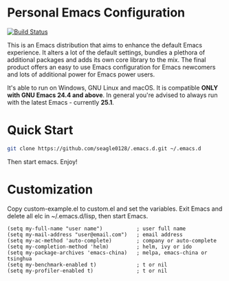 Personal Emacs Configuration
============================

[![Build Status](https://travis-ci.org/seagle0128/.emacs.d.svg?branch=master)](https://travis-ci.org/seagle0128/.emacs.d)

This is an Emacs distribution that aims to enhance the default
Emacs experience. It alters a lot of the default settings,
bundles a plethora of additional packages and adds its own core
library to the mix. The final product offers an easy to use Emacs
configuration for Emacs newcomers and lots of additional power for
Emacs power users.

It's able to run on Windows, GNU Linux and macOS. It is compatible **ONLY with
GNU Emacs 24.4 and above**. In general you're advised to always run with the
latest Emacs - currently **25.1**.

# Quick Start

```sh
git clone https://github.com/seagle0128/.emacs.d.git ~/.emacs.d
```
Then start emacs. Enjoy!

# Customization
Copy custom-example.el to custom.el and set the variables. Exit Emacs and delete
all elc in ~/.emacs.d/lisp, then start Emacs.

```elisp
(setq my-full-name "user name")           ; user full name
(setq my-mail-address "user@email.com")   ; email address
(setq my-ac-method 'auto-complete)        ; company or auto-complete
(setq my-completion-method 'helm)         ; helm, ivy or ido
(setq my-package-archives 'emacs-china)   ; melpa, emacs-china or tsinghua
(setq my-benchmark-enabled t)             ; t or nil
(setq my-profiler-enabled t)              ; t or nil
```
